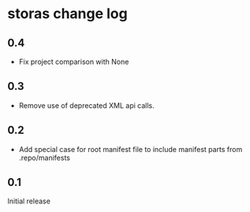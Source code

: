 # storas change log

## 0.4

* Fix project comparison with None

## 0.3

* Remove use of deprecated XML api calls.

## 0.2

* Add special case for root manifest file to include manifest parts from .repo/manifests

## 0.1

Initial release
